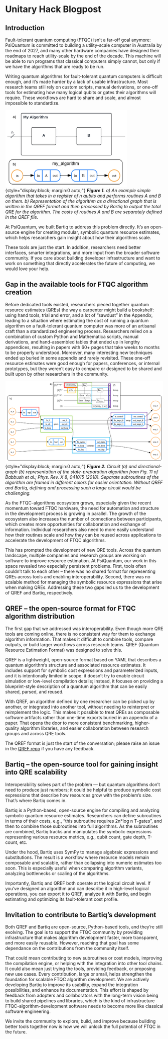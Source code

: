 # Unitary Hack Blogpost

## Introduction

Fault-tolerant quantum computing (FTQC) isn’t a far-off goal anymore: PsiQuantum is committed to building a utility-scale computer in Australia by the end of 2027, and many other hardware companies have designed their roadmaps to reach utility-scale by the end of the decade. This machine will be able to run programs that classical computers simply cannot, but only if we have the algorithms that are ready to be run.

Writing quantum algorithms for fault-tolerant quantum computers is difficult enough, and it’s made harder by a lack of usable infrastructure. Most research teams still rely on custom scripts, manual derivations, or one-off tools for estimating how many logical qubits or gates their algorithms will require. These workflows are hard to share and scale, and almost impossible to standardize.

![Figure 1](unitary_hack_image_1.png){style="display:block; margin:0 auto;"}
***Figure 1.** a) An example simple algorithm that takes in a register of n qubits and performs routines A and B on them. b) Representation of the algorithm as a directional graph that is written in the QREF format and then processed by Bartiq to output the total QRE for the algorithm. The costs of routines A and B are separately defined in the QREF file.*

At PsiQuantum, we built Bartiq to address this problem directly. It’s an open-source engine for creating modular, symbolic quantum resource estimates, which helps researchers gain insight about how their algorithms scale.

These tools are just the start. In addition, researchers need better interfaces, smarter integrations, and more input from the broader software community. If you care about building developer infrastructure and want to work on something that directly accelerates the future of computing, we would love your help.


## Gap in the available tools for FTQC algorithm creation

Before dedicated tools existed, researchers pieced together quantum resource estimates (QREs) the way a carpenter might build a bookshelf: using hand tools, trial and error, and a lot of “sawdust” in the Appendix, leading to a situation where estimating the cost of running a quantum algorithm on a fault-tolerant quantum computer was more of an artisanal craft than a standardized engineering process. Researchers relied on a combination of custom Python and Mathematica scripts, manual derivations, and hand-assembled tables that ended up in lengthy appendices, resulting in papers with 60+ pages that take weeks to months to be properly understood. Moreover, many interesting new techniques ended up buried in some appendix and rarely revisited. These one-off resource estimates were good enough for papers, conferences, or internal prototypes, but they weren’t easy to compare or designed to be shared and built upon by other researchers in the community.

![Figure 2](unitary_hack_image_2.png){style="display:block; margin:0 auto;"}
***Figure 2.** Circuit (a) and directional-graph (b) representation of the state-preparation algorithm from Fig. 11 of Babbush et al.; Phys. Rev. X 8, 041015 (2018). Separate subroutines of the algorithm are framed in different colors for easier orientation. Without QREF and Bartiq, defining and processing such a large circuit would be challenging.*

As the FTQC-algorithms ecosystem grows, especially given the recent momentum toward FTQC hardware, the need for automation and structure in the development process is growing in parallel. The growth of the ecosystem also increases the number of connections between participants, which creates more opportunities for collaboration and exchange of information. Individual researchers also need to more easily understand how their routines scale and how they can be reused across applications to accelerate the development of FTQC algorithms.

This has prompted the development of new QRE tools. Across the quantum landscape, multiple companies and research groups are working on software to improve resource estimation. At PsiQuantum, our work in this space revealed two especially persistent problems. First, tools often couldn’t talk to each other – there was no shared format for representing QREs across tools and enabling interoperability. Second, there was no scalable method for managing the symbolic resource expressions that arise when making QREs. Addressing these two gaps led us to the development of QREF and Bartiq, respectively.


## QREF – the open-source format for FTQC algorithm distribution

The first gap that we addressed was interoperability. Even though more QRE tools are coming online, there is no consistent way for them to exchange algorithm information. That makes it difficult to combine tools, compare outputs, or build larger workflows across research teams. QREF (Quantum Resource Estimation Format) was designed to solve this.

QREF is a lightweight, open-source format based on YAML that describes a quantum algorithm’s structure and associated resource estimates. It includes support for symbolic cost expressions and parameterized inputs, and it is intentionally limited in scope: it doesn’t try to enable circuit simulation or low-level compilation details; instead, it focuses on providing a blueprint-style description of a quantum algorithm that can be easily shared, parsed, and reused.

With QREF, an algorithm defined by one researcher can be picked up by another, or integrated into another tool, without needing to reinterpret or reimplement the logic. This makes it possible to treat QREs as composable software artifacts rather than one-time exports buried in an appendix of a paper. That opens the door to more consistent benchmarking, higher-quality algorithm libraries,
and easier collaboration between research groups and across QRE tools.

The QREF format is just the start of the conversation; please raise an issue in the [QREF repo](https://github.com/PsiQ/qref) if you have any feedback.


## Bartiq – the open-source tool for gaining insight into QRE scalability

Interoperability solves part of the problem — but quantum algorithms don’t need to produce just numbers; it could be helpful to produce symbolic cost expressions that describe how resources grow with the problem’s size. That’s where Bartiq comes in.

Bartiq is a Python-based, open-source engine for compiling and analyzing symbolic quantum resource estimates. Researchers can define subroutines in terms of their costs, e.g., “this subroutine requires 2n*log n T-gates”, and then to combine those subroutines into full algorithms. As the subroutines are combined, Bartiq tracks and manipulates the symbolic expressions representing various resource metrics, e.g., qubit count, gate depth, T-count, etc.

Under the hood, Bartiq uses SymPy to manage algebraic expressions and substitutions. The result is a workflow where resource models remain composable and scalable, rather than collapsing into numeric estimates too soon. This is especially useful when comparing algorithm variants, analyzing bottlenecks or scaling of the algorithms.

Importantly, Bartiq and QREF both operate at the logical circuit level. If you’ve designed an algorithm and can describe it in high-level logical operations, you can export it to QREF, analyze it with Bartiq, and begin estimating and optimizing its fault-tolerant cost profile.


## Invitation to contribute to Bartiq’s development
Both QREF and Bartiq are open-source, Python-based tools, and they’re still evolving. The goal is to support the FTQC community by providing infrastructure that makes algorithm development faster, more transparent, and more easily reusable. However, reaching that goal has some dependance on the contributions from the community itself.

That could mean contributing to new subroutines or cost models, improving the compilation engine, or helping with the integration into other tool chains. It could also mean just trying the tools, providing feedback, or proposing new use cases. Every contribution, large or small, helps strengthen the foundation for scalable FTQC algorithm development.
We are actively developing Bartiq to improve its usability, expand the integration possibilities, and enhance its documentation. This effort is shaped by feedback from adopters and collaborators with the long-term vision being to build shared pipelines and libraries, which is the kind of infrastructure FTQC-algorithm-development software needs to become more like classical software engineering.

We invite the community to explore, build, and improve because building better tools together now is how we will unlock the full potential of FTQC in the future.
